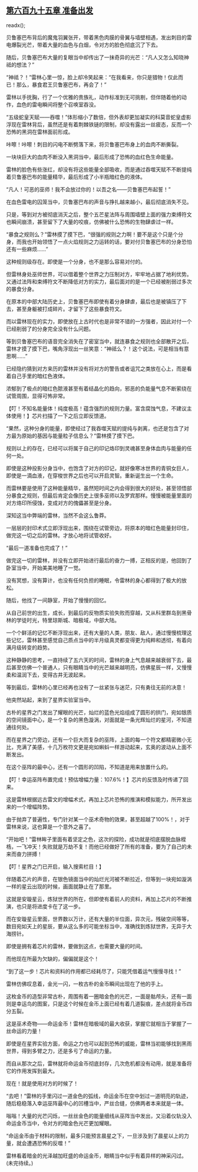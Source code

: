## [第六百九十五章 准备出发](https://www.xxbiquge.com/11_11222/8990268.html)
readx();

  贝鲁塞巴布背后的魔鬼羽翼张开，带着黑色肉膜的骨翼与墙壁相遇，发出刺目的雷电爆裂光芒，带着大量的血色与白烟，令对方的脸色彻底沉了下去。

  随后，贝鲁塞巴布大量的复眼当中却传出了一抹奇异的光芒：“凡人又怎么知晓神祗的想法？”

  “神祗？！”雷林心里一惊，脸上却冷笑起来：“在我看来，你只是猎物！仅此而已！那么，暴食君王贝鲁塞巴布，再会了！”

  雷林以手抚胸，行了一个优雅的贵族礼，动作标准到无可挑剔，但伴随着他的动作，血色的雷电瞬间将整个召唤室吞没。

  “五级蛇皇天赋——吞噬！”体形缩小了数倍，但外表却更加凝实的科莫音蛇皇虚影浮现在雷林背后，虽然还是有着荆棘铁链的限制，却没有露出一丝疲态，反而一个恐怖的黑洞在雷林面前形成。

  咔嚓！咔嚓！刺目的闪电不断劈落下来，将贝鲁塞巴布身上的血肉不断撕裂。

  一块块巨大的血肉不断没入黑洞当中，最后形成了恐怖的血红色生命能量。

  雷林的脸色有些涨红，却没有将这些能量全部吸收，而是通过吞噬天赋不不断提纯着贝鲁塞巴布的能量精华，最后形成了小半瓶暗红色的液体。

  “凡人！可恶的巫师！我不会放过你的！以吾之名——贝鲁塞巴布起誓！”

  在血色雷电的囚笼当中，贝鲁塞巴布的声音与挣扎越来越小，最后彻底消失不见。

  只是，等到对方被彻底消灭之后，整个五芒星法阵与周围墙壁上面的强力束缚符文也瞬间崩溃，甚至留下了大量的咬痕，仿佛被什么恐怖的生物肆虐过一样。

  “暴食之规则么？”雷林摸了摸下巴，“很强的规则之力啊！要不是这个只是个分身，而我也开始领悟了一点火焰规则之力运转的话，要对付贝鲁塞巴布的分身恐怕还有一些麻烦……”

  这种规则级存在。即使是一个分身，也不是那么容易对付的。

  但雷林身处巫师世界，可以借着整个世界之力压制对方，牢牢地占据了地利优势。又通过法阵和束缚符文不断降低对方的实力，最后面对的是一个已经被削弱过多次的暴食分身。

  在原本的中部大陆历史上，贝鲁塞巴布即使有着分身肆虐，最后也是被镇压了下去，甚至身躯被打成碎片。才留下了这些暴食符文。

  而以雷林现在的实力，即使放在上古时代也是非常不错的一方强者，因此对付一个已经削弱了的分身完全没有什么问题。

  等到贝鲁塞巴布的语音完全消失在了密室当中，就连暴食之规则也全部散开之后，雷林才摸了摸下巴，嘴角浮现出一丝笑意：“神祗么？！这个说法，可是相当有意思啊……”

  已经隐约猜到对方来历的雷林并没有将对方的警告或者诅咒之类放在心上，而是看着自己手里的暗红色液体。

  浓郁到了极点的暗红色脓液甚至有着结晶化的趋向，邪恶的负能量气息不断萦绕在试管周围，显得可怖非常。

  【叮！不知名能量体！纯度极高！蕴含强烈的规则力量。富含腐蚀气息，不建议主体使用！】芯片扫描了一下之后立即反馈道。

  “果然，这种分身的能量，即使经过了我吞噬天赋的提纯与剥离，也还是包含了对方最为原始的基因与能量粒子信息么？”雷林摸了摸下巴。

  规则以上的存在，已经可以将属于自己的印记烙印到灵魂甚至身体血肉与能量的任何一处。

  即使是这种投影分身当中，也饱含了对方的印记，就好像寒冰世界的青铜女巨人，即使是一滴血液，在穿梭世界之后也可以开启灵智。重新诞生出一个生命。

  而雷林要是使用了这种能量精华，虽然短时间之内会得到很大的好处，甚至领悟部分暴食之规则，但最后肯定会像历史上很多巫师以及罗宾那样。慢慢被能量里面的对方烙印所侵蚀，变成对方的傀儡甚至是分身。

  深知这当中弊端的雷林，当然不会这么鲁莽。

  一层层的封印术式立即浮现出来，围绕在试管旁边，将原本的暗红色能量封印住，做完这一切之后的雷林。才放心地将试管收好。

  “最后一道准备也完成了！”

  做完这一切的雷林，并没有立即开始进行最后的奋力一搏，正相反的是，他回到了卧室当中，开始美美地睡了一觉。

  没有冥想，没有算计，也没有任何负担的睡眠，令雷林的身心都得到了极大的放松。

  随后，他找了一间静室，开始了慢慢的回忆。

  从自己前世的出生，成长，到最后的反物质实验失败而穿越，又从科里群岛到黑骨林的学徒时光，特里琼斯城、暗极域，中部大陆。

  一个个鲜活的记忆不断浮现出来，还有大量的人类，朋友、敌人，通过慢慢梳理这些记忆，雷林甚至感觉自己质点当中的半月级真灵都变得更为纯粹和透彻，有着向满月级转变的趋势。

  这种静静的思考，一直持续了五六天的时间，雷林的身上气息越来越衰弱下去，最后甚至仿佛一个普通人，只有眼睛当中的光芒越来越明亮，仿佛星辰一样，又慢慢柔和温润下去，变得古井无波起来。

  等到最后，雷林的心里已经再也没有了一丝紧张与迷茫，只有勇往无前的决意！

  他突然站起，来到了星界实验室当中。

  古朴的星界之门发出了耀眼的光芒，灿烂的蓝色光焰组成了圆形的拱门，宛如银质的空间镜面中心，是一个复杂的黑色漩涡，对面就是一条光辉灿烂的星河，不知道通往何处。

  而在星界之门旁边，还有一个巨大而复杂的巫阵，上面的每一个符文都精密微小无比，充满了美感，十几万枚符文更是宛如蝌蚪一样游动起来，玄奥的波动从上面不断发出。

  在这个巫阵的最中心，还有一个圆形的凹陷，不知道是用来放置什么的。

  【叮！幸运巫阵布置完成！预估增幅力量：107.6%！】芯片的反馈及时传递了回来。

  这是雷林根据远古雷文的增幅术式，再加上芯片恐怖的推演和模拟能力，所开发出来的一个增幅阵势。

  由于抛弃了普遍性，专门针对某一个巫术奇物的效果，甚至超越了100%！，对于雷林来说，这也算是一个意外之喜了。

  “开始吧！”雷林眸子里面有着坚定之色，这次的探险，成功就是彻底摆脱血脉桎梏，一飞冲天！失败就是万劫不复！而他已经做好了所有的准备，要为了自己的未来而奋力拼搏！

  【叮！星界之门已开启，输入搜索栏目！】

  伴随着芯片的声音，在银色镜面当中的灿烂光河被不断拉近，但等到一块宛如漩涡一样的星云出现的时候，画面就静止在了那里。

  这就是安璇星云，炼狱世界的所在，但即使有着前人的资料，再加上芯片的不断推演，也只是将进度卡在了这一步。

  而在安璇星云里面，世界数以万计，还有大量的半位面，异次元，残破空间等等，数目宛如天上的星辰，要从这么多的可能坐标当中，准确找到炼狱世界，无异于大海捞针。

  即使是拥有着芯片的雷林，要做到这点，也需要大量的时间。

  而他现在所最为欠缺的，偏偏就是这个！

  “到了这一步！芯片和资料的作用都已经耗尽了，只能凭借着运气慢慢寻找！”

  雷林仿佛叹息着，金光一闪，一枚古朴的金币瞬间出现在了他的手上。

  这枚金币的造型非常古朴，周围有着一圈暗金色的光芒，一面是骷颅头，还有一面则是幸运鸟的图案，只是这个时候在金币上面已经有着几道裂痕，差点就将金币四分五裂。

  这是巫术奇物——命运金币！雷林在暗极域的最大收获，掌握它就相当于掌握了一丝命运的力量！

  即使是在星界实验方面，命运之力也可以起到恐怖的威能，雷林当初能够找到黑雨世界，得到多臂之力，还是多亏了命运的力量。

  而自从那次之后，雷林就将命运金币彻底封存，几次危机都没有动用，就是准备将它的作用发挥到最大。

  现在！就是使用对方的时候了！

  “去吧！”雷林的手里闪过一道金色的弧线，命运金币在空中划过一道明亮的轨迹，随后稳稳落入幸运巫阵最中心的凹槽当中，严丝合缝，仿佛两者本来就是一体。

  嗡嗡！大量的光芒闪烁，一丝丝金色的能量细线从巫阵当中发出，又沿着仪轨没入命运金币当中，令对方的暗金色光芒更加耀眼。

  “命运金币由于材料的限制，最多只能预言晨星之下，一旦涉及到了晨星以上的力量，就会遭遇恐怖的反噬！”

  雷林看着暗金的光泽越加旺盛的命运金币，眼睛当中似乎有着异样的神采闪过。(未完待续。)
